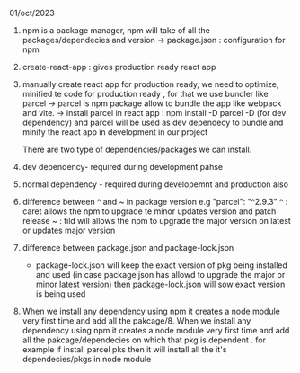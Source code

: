 01/oct/2023

1. npm is a package manager, npm will take of all the packages/dependecies and version
   -> package.json : configuration for npm

2. create-react-app : gives production ready react app

3. manually create react app for production ready, we need to optimize, minified te code for production ready , for that we use bundler like parcel
   -> parcel is npm package allow to bundle the app like webpack and vite.
   -> install parcel in react app : npm install -D parcel
   -D (for dev dependency) and parcel will be used as dev dependecy to bundle and minify the react app in development in our project

   There are two type of dependencies/packages we can install.

4. dev dependency- required during development pahse
5. normal dependency - required during developemnt and production also

6. difference between ^ and ~ in package version
   e.g "parcel": "^2.9.3"
   ^ : caret allows the npm to upgrade te minor updates version and patch release
   ~ : tild will allows the npm to upgrade the major version on latest or updates major version
7. difference between package.json and package-lock.json
   - package-lock.json will keep the exact version of pkg being installed and used (in case package json has allowd to upgrade the major or minor latest version) then package-lock.json will sow exact version is being used
8. When we install any dependency using npm it creates a node module very first time and add all the pakcage/8. When we install any dependency using npm it creates a node module very first time and add all the pakcage/dependecies on which that pkg is dependent .
   for example if install parcel pks then it will install all the it's dependecies/pkgs in node module
